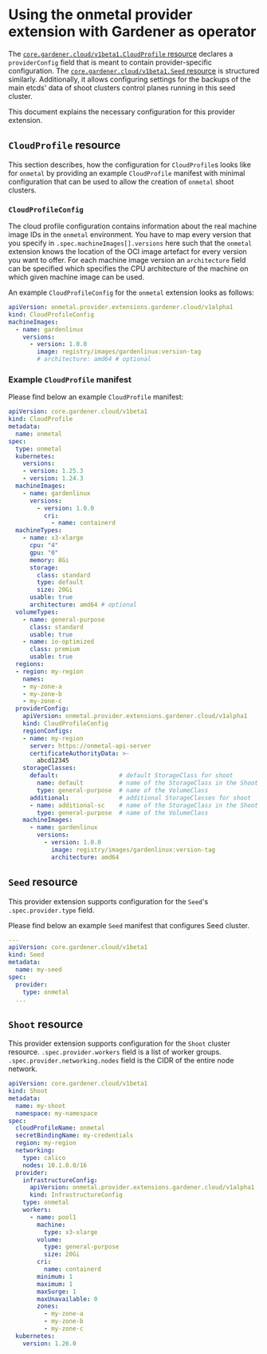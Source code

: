 # Using the onmetal provider extension with Gardener as operator

The [`core.gardener.cloud/v1beta1.CloudProfile` resource](https://github.com/gardener/gardener/blob/master/example/30-cloudprofile.yaml) 
declares a `providerConfig` field that is meant to contain provider-specific configuration.
The [`core.gardener.cloud/v1beta1.Seed` resource](https://github.com/gardener/gardener/blob/master/example/50-seed.yaml) 
is structured similarly. Additionally, it allows configuring settings for the backups of the main etcds' data of shoot 
clusters control planes running in this seed cluster.

This document explains the necessary configuration for this provider extension.

## `CloudProfile` resource

This section describes, how the configuration for `CloudProfile`s looks like for `onmetal` by providing an example 
`CloudProfile` manifest with minimal configuration that can be used to allow the creation of `onmetal` shoot clusters.

### `CloudProfileConfig`

The cloud profile configuration contains information about the real machine image IDs in the `onmetal` environment.
You have to map every version that you specify in `.spec.machineImages[].versions` here such that the `onmetal` extension 
knows the location of the OCI image artefact for every version you want to offer. For each machine image version an 
`architecture` field can be specified which specifies the CPU architecture of the machine on which given machine image 
can be used.

An example `CloudProfileConfig` for the `onmetal` extension looks as follows:

```yaml
apiVersion: onmetal.provider.extensions.gardener.cloud/v1alpha1
kind: CloudProfileConfig
machineImages:
  - name: gardenlinux
    versions:
      - version: 1.0.0
        image: registry/images/gardenlinux:version-tag
        # architecture: amd64 # optional
```

### Example `CloudProfile` manifest

Please find below an example `CloudProfile` manifest:

```yaml
apiVersion: core.gardener.cloud/v1beta1
kind: CloudProfile
metadata:
  name: onmetal
spec:
  type: onmetal
  kubernetes:
    versions:
    - version: 1.25.3
    - version: 1.24.3
  machineImages:
    - name: gardenlinux
      versions:
        - version: 1.0.0
          cri:
            - name: containerd
  machineTypes:
    - name: x3-xlarge
      cpu: "4"
      gpu: "0"
      memory: 8Gi
      storage:
        class: standard
        type: default
        size: 20Gi     
      usable: true
      architecture: amd64 # optional
  volumeTypes:
    - name: general-purpose
      class: standard
      usable: true
    - name: io-optimized
      class: premium
      usable: true
  regions:
  - region: my-region
    names:
    - my-zone-a
    - my-zone-b
    - my-zone-c
  providerConfig:
    apiVersion: onmetal.provider.extensions.gardener.cloud/v1alpha1
    kind: CloudProfileConfig
    regionConfigs:
    - name: my-region
      server: https://onmetal-api-server
      certificateAuthorityData: >-
        abcd12345
    storageClasses:
      default:                 # default StorageClass for shoot
        name: default          # name of the StorageClass in the Shoot
        type: general-purpose  # name of the VolumeClass
      additional:              # additional StorageClasses for shoot
      - name: additional-sc    # name of the StorageClass in the Shoot
        type: general-purpose  # name of the VolumeClass
    machineImages:
      - name: gardenlinux
        versions:
          - version: 1.0.0
            image: registry/images/gardenlinux:version-tag
            architecture: amd64
```

## `Seed` resource

This provider extension supports configuration for the `Seed`'s `.spec.provider.type` field.

Please find below an example `Seed` manifest that configures Seed cluster. 

```yaml
---
apiVersion: core.gardener.cloud/v1beta1
kind: Seed
metadata:
  name: my-seed
spec:
  provider:
    type: onmetal
  ...
```

## `Shoot` resource

This provider extension supports configuration for the `Shoot` cluster resource. 
`.spec.provider.workers` field is a list of worker groups.
`.spec.provider.networking.nodes` field is the CIDR of the entire node network. 


```yaml
apiVersion: core.gardener.cloud/v1beta1
kind: Shoot
metadata:
  name: my-shoot
  namespace: my-namespace
spec:
  cloudProfileName: onmetal
  secretBindingName: my-credentials
  region: my-region
  networking:
    type: calico
    nodes: 10.1.0.0/16
  provider:
    infrastructureConfig:
      apiVersion: onmetal.provider.extensions.gardener.cloud/v1alpha1
      kind: InfrastructureConfig
    type: onmetal
    workers:
      - name: pool1
        machine:
          type: x3-xlarge
        volume:
          type: general-purpose
          size: 20Gi
        cri:
          name: containerd
        minimum: 1
        maximum: 1
        maxSurge: 1
        maxUnavailable: 0
        zones:
          - my-zone-a
          - my-zone-b
          - my-zone-c
  kubernetes:
    version: 1.26.0
```